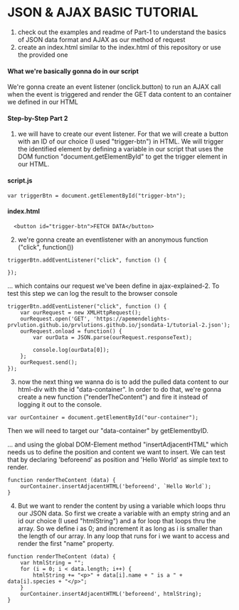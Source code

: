 # JSON & AJAX BASIC TUTORIAL

1. check out the examples and readme of Part-1 to understand the basics of JSON data format and AJAX as our method 
of request
2. create an index.html similar to the index.html of this repository or use the provided one

#### What we're basically gonna do in our script
We're gonna create an event listener (onclick.button) to run an AJAX call when the event is triggered and
render the GET data content to an container we defined in our HTML

#### Step-by-Step Part 2

1. we will have to create our event listener. For that we will create a button with an ID of our choice 
(I used "trigger-btn") in HTML. We will trigger the identified element by defining a variable in our script that
uses the DOM function "document.getElementById" to get the trigger element in our HTML.

#### script.js
````
var triggerBtn = document.getElementById("trigger-btn");
````
#### index.html

````
  <button id="trigger-btn">FETCH DATA</button>
````
2. we're gonna create an eventlistener with an anonymous function ("click", function()) 

````
triggerBtn.addEventListener("click", function () {

});
````
... which contains our request we've been define in ajax-explained-2. 
To test this step we can log the result to the browser console

````
triggerBtn.addEventListener("click", function () {
    var ourRequest = new XMLHttpRequest();
    ourRequest.open('GET', 'https://apemendelights-prvlution.github.io/prvlutions.github.io/jsondata-1/tutorial-2.json');
    ourRequest.onload = function() {
        var ourData = JSON.parse(ourRequest.responseText);

        console.log(ourData[0]);
    };
    ourRequest.send();
});
````

3. now the next thing we wanna do is to add the pulled data content to our html-div with the id "data-container".
In order to do that, we're gonna create a new function ("renderTheContent") and fire it instead of logging it 
out to the console. 

```
var ourContainer = document.getElementById("our-container");

```
Then we will need to target our "data-container" by getElementbyID. 


... and using the global DOM-Element method "insertAdjacentHTML" which needs us to define the position and content we want to insert. We can test that by declaring 'beforeend' 
as position and 'Hello World' as simple text to render.

````
function renderTheContent (data) {
    ourContainer.insertAdjacentHTML('beforeend', `Hello World`);
}
````

4. But we want to render the content by using a variable which loops thru our JSON data. So first we create a variable
with an empty string and an id our choice (I used "htmlString") and a for loop that loops thru the array. So we define
i as 0; and increment it as long as i is smaller than the length of our array. In any loop that runs for i we want to 
access and render the first "name" property. 


````
function renderTheContent (data) {
    var htmlString = "";
    for (i = 0; i < data.length; i++) {
        htmlString += "<p>" + data[i].name + " is a " + data[i].species + "</p>";
    }
    ourContainer.insertAdjacentHTML('beforeend', htmlString);
}
````